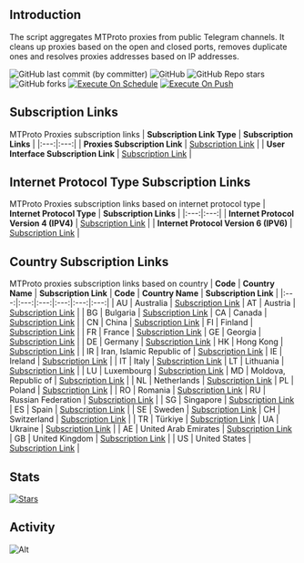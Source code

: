## Introduction
The script aggregates MTProto proxies from public Telegram channels. It cleans up proxies based on the open and closed ports, removes duplicate ones and resolves proxies addresses based on IP addresses.

![GitHub last commit (by committer)](https://img.shields.io/github/last-commit/soroushmirzaei/telegram-proxies-collector?label=Last%20Commit&color=%2338914b)
![GitHub](https://img.shields.io/github/license/soroushmirzaei/telegram-proxies-collector?label=License&color=yellow)
![GitHub Repo stars](https://img.shields.io/github/stars/soroushmirzaei/telegram-proxies-collector?label=Stars&color=red&style=flat)
![GitHub forks](https://img.shields.io/github/forks/soroushmirzaei/telegram-proxies-collector?label=Forks&color=blue&style=flat)
[![Execute On Schedule](https://github.com/soroushmirzaei/telegram-proxies-collector/actions/workflows/schedule.yml/badge.svg)](https://github.com/soroushmirzaei/telegram-proxies-collector/actions/workflows/schedule.yml)
[![Execute On Push](https://github.com/soroushmirzaei/telegram-proxies-collector/actions/workflows/push.yml/badge.svg)](https://github.com/soroushmirzaei/telegram-proxies-collector/actions/workflows/push.yml)

## Subscription Links
MTProto Proxies subscription links
| **Subscription Link Type** | **Subscription Links** |
|:---:|:---:|
| **Proxies Subscription Link** | [Subscription Link](https://raw.githubusercontent.com/soroushmirzaei/telegram-proxies-collector/main/proxies) |
| **User Interface Subscription Link** | [Subscription Link](https://soroushmirzaei.github.io/telegram-proxies-collector) |

## Internet Protocol Type Subscription Links
MTProto Proxies subscription links based on internet protocol type
| **Internet Protocol Type** | **Subscription Links** |
|:---:|:---:|
| **Internet Protocol Version 4 (IPV4)** | [Subscription Link](https://raw.githubusercontent.com/soroushmirzaei/telegram-proxies-collector/main/layers/ipv4) |
| **Internet Protocol Version 6 (IPV6)** | [Subscription Link](https://raw.githubusercontent.com/soroushmirzaei/telegram-proxies-collector/main/layers/ipv6) |

## Country Subscription Links
MTProto proxies subscription links based on country
| **Code** | **Country Name** | **Subscription Link** | **Code** | **Country Name** | **Subscription Link** |
|:---:|:---:|:---:|:---:|:---:|:---:|
| AU | Australia | [Subscription Link](https://raw.githubusercontent.com/soroushmirzaei/telegram-proxies-collector/main/countries/au/proxies) | AT | Austria | [Subscription Link](https://raw.githubusercontent.com/soroushmirzaei/telegram-proxies-collector/main/countries/at/proxies) |
| BG | Bulgaria | [Subscription Link](https://raw.githubusercontent.com/soroushmirzaei/telegram-proxies-collector/main/countries/bg/proxies) | CA | Canada | [Subscription Link](https://raw.githubusercontent.com/soroushmirzaei/telegram-proxies-collector/main/countries/ca/proxies) |
| CN | China | [Subscription Link](https://raw.githubusercontent.com/soroushmirzaei/telegram-proxies-collector/main/countries/cn/proxies) | FI | Finland | [Subscription Link](https://raw.githubusercontent.com/soroushmirzaei/telegram-proxies-collector/main/countries/fi/proxies) |
| FR | France | [Subscription Link](https://raw.githubusercontent.com/soroushmirzaei/telegram-proxies-collector/main/countries/fr/proxies) | GE | Georgia | [Subscription Link](https://raw.githubusercontent.com/soroushmirzaei/telegram-proxies-collector/main/countries/ge/proxies) |
| DE | Germany | [Subscription Link](https://raw.githubusercontent.com/soroushmirzaei/telegram-proxies-collector/main/countries/de/proxies) | HK | Hong Kong | [Subscription Link](https://raw.githubusercontent.com/soroushmirzaei/telegram-proxies-collector/main/countries/hk/proxies) |
| IR | Iran, Islamic Republic of | [Subscription Link](https://raw.githubusercontent.com/soroushmirzaei/telegram-proxies-collector/main/countries/ir/proxies) | IE | Ireland | [Subscription Link](https://raw.githubusercontent.com/soroushmirzaei/telegram-proxies-collector/main/countries/ie/proxies) |
| IT | Italy | [Subscription Link](https://raw.githubusercontent.com/soroushmirzaei/telegram-proxies-collector/main/countries/it/proxies) | LT | Lithuania | [Subscription Link](https://raw.githubusercontent.com/soroushmirzaei/telegram-proxies-collector/main/countries/lt/proxies) |
| LU | Luxembourg | [Subscription Link](https://raw.githubusercontent.com/soroushmirzaei/telegram-proxies-collector/main/countries/lu/proxies) | MD | Moldova, Republic of | [Subscription Link](https://raw.githubusercontent.com/soroushmirzaei/telegram-proxies-collector/main/countries/md/proxies) |
| NL | Netherlands | [Subscription Link](https://raw.githubusercontent.com/soroushmirzaei/telegram-proxies-collector/main/countries/nl/proxies) | PL | Poland | [Subscription Link](https://raw.githubusercontent.com/soroushmirzaei/telegram-proxies-collector/main/countries/pl/proxies) |
| RO | Romania | [Subscription Link](https://raw.githubusercontent.com/soroushmirzaei/telegram-proxies-collector/main/countries/ro/proxies) | RU | Russian Federation | [Subscription Link](https://raw.githubusercontent.com/soroushmirzaei/telegram-proxies-collector/main/countries/ru/proxies) |
| SG | Singapore | [Subscription Link](https://raw.githubusercontent.com/soroushmirzaei/telegram-proxies-collector/main/countries/sg/proxies) | ES | Spain | [Subscription Link](https://raw.githubusercontent.com/soroushmirzaei/telegram-proxies-collector/main/countries/es/proxies) |
| SE | Sweden | [Subscription Link](https://raw.githubusercontent.com/soroushmirzaei/telegram-proxies-collector/main/countries/se/proxies) | CH | Switzerland | [Subscription Link](https://raw.githubusercontent.com/soroushmirzaei/telegram-proxies-collector/main/countries/ch/proxies) |
| TR | Türkiye | [Subscription Link](https://raw.githubusercontent.com/soroushmirzaei/telegram-proxies-collector/main/countries/tr/proxies) | UA | Ukraine | [Subscription Link](https://raw.githubusercontent.com/soroushmirzaei/telegram-proxies-collector/main/countries/ua/proxies) |
| AE | United Arab Emirates | [Subscription Link](https://raw.githubusercontent.com/soroushmirzaei/telegram-proxies-collector/main/countries/ae/proxies) | GB | United Kingdom | [Subscription Link](https://raw.githubusercontent.com/soroushmirzaei/telegram-proxies-collector/main/countries/gb/proxies) |
| US | United States | [Subscription Link](https://raw.githubusercontent.com/soroushmirzaei/telegram-proxies-collector/main/countries/us/proxies) |
## Stats
[![Stars](https://starchart.cc/soroushmirzaei/telegram-proxies-collector.svg?variant=adaptive)](https://starchart.cc/soroushmirzaei/telegram-proxies-collector)
## Activity
![Alt](https://repobeats.axiom.co/api/embed/150be6bfa1829ba8ec007b139002968bedad293e.svg "Repobeats analytics image")
